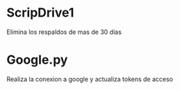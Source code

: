# ScripDrive1
Elimina los respaldos de mas de 30 días
# Google.py
Realiza la conexion a google y actualiza tokens de acceso
